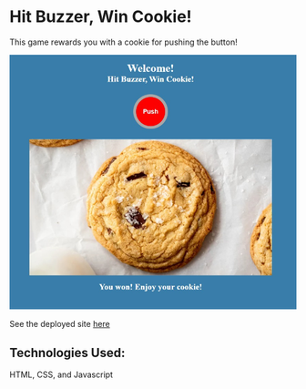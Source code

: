 # Hit Buzzer, Win Cookie!

This game rewards you with a cookie for pushing the button!

![screenshot](https://github.com/jcogs94/hit-buzzer-win-cookie/blob/main/img/screenshot.jpg?raw=true)

See the deployed site [here](https://jcogs94.github.io/hit-buzzer-win-cookie/)

## Technologies Used:
HTML, CSS, and Javascript